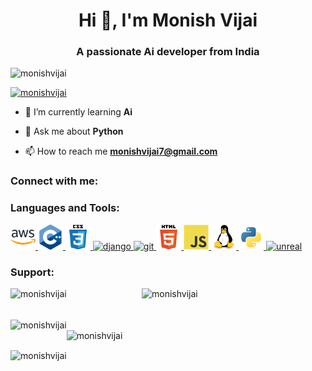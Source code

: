 <h1 align="center">Hi 👋, I'm Monish Vijai</h1>
<h3 align="center">A passionate Ai developer from India</h3>

<p align="left"> <img src="https://komarev.com/ghpvc/?username=monishvijai&label=Profile%20views&color=0e75b6&style=flat" alt="monishvijai" /> </p>

<p align="left"> <a href="https://github.com/ryo-ma/github-profile-trophy"><img src="https://github-profile-trophy.vercel.app/?username=monishvijai" alt="monishvijai" /></a> </p>

- 🌱 I’m currently learning **Ai**

- 💬 Ask me about **Python**

- 📫 How to reach me **monishvijai7@gmail.com**

<h3 align="left">Connect with me:</h3>
<p align="left">
</p>

<h3 align="left">Languages and Tools:</h3>
<p align="left"> <a href="https://aws.amazon.com" target="_blank" rel="noreferrer"> <img src="https://raw.githubusercontent.com/devicons/devicon/master/icons/amazonwebservices/amazonwebservices-original-wordmark.svg" alt="aws" width="40" height="40"/> </a> <a href="https://www.w3schools.com/cpp/" target="_blank" rel="noreferrer"> <img src="https://raw.githubusercontent.com/devicons/devicon/master/icons/cplusplus/cplusplus-original.svg" alt="cplusplus" width="40" height="40"/> </a> <a href="https://www.w3schools.com/css/" target="_blank" rel="noreferrer"> <img src="https://raw.githubusercontent.com/devicons/devicon/master/icons/css3/css3-original-wordmark.svg" alt="css3" width="40" height="40"/> </a> <a href="https://www.djangoproject.com/" target="_blank" rel="noreferrer"> <img src="https://cdn.worldvectorlogo.com/logos/django.svg" alt="django" width="40" height="40"/> </a> <a href="https://git-scm.com/" target="_blank" rel="noreferrer"> <img src="https://www.vectorlogo.zone/logos/git-scm/git-scm-icon.svg" alt="git" width="40" height="40"/> </a> <a href="https://www.w3.org/html/" target="_blank" rel="noreferrer"> <img src="https://raw.githubusercontent.com/devicons/devicon/master/icons/html5/html5-original-wordmark.svg" alt="html5" width="40" height="40"/> </a> <a href="https://developer.mozilla.org/en-US/docs/Web/JavaScript" target="_blank" rel="noreferrer"> <img src="https://raw.githubusercontent.com/devicons/devicon/master/icons/javascript/javascript-original.svg" alt="javascript" width="40" height="40"/> </a> <a href="https://www.linux.org/" target="_blank" rel="noreferrer"> <img src="https://raw.githubusercontent.com/devicons/devicon/master/icons/linux/linux-original.svg" alt="linux" width="40" height="40"/> </a> <a href="https://www.python.org" target="_blank" rel="noreferrer"> <img src="https://raw.githubusercontent.com/devicons/devicon/master/icons/python/python-original.svg" alt="python" width="40" height="40"/> </a> <a href="https://unrealengine.com/" target="_blank" rel="noreferrer"> <img src="https://raw.githubusercontent.com/kenangundogan/fontisto/036b7eca71aab1bef8e6a0518f7329f13ed62f6b/icons/svg/brand/unreal-engine.svg" alt="unreal" width="40" height="40"/> </a> </p>

<h3 align="left">Support:</h3>
<p><a href="https://www.buymeacoffee.com/monishvijai"> <img align="left" src="https://cdn.buymeacoffee.com/buttons/v2/default-yellow.png" height="50" width="210" alt="monishvijai" /></a><a href="https://ko-fi.com/monishvijai"> <img align="left" src="https://cdn.ko-fi.com/cdn/kofi3.png?v=3" height="50" width="210" alt="monishvijai" /></a></p><br><br>

<p><img align="left" src="https://github-readme-stats.vercel.app/api/top-langs?username=monishvijai&show_icons=true&locale=en&layout=compact" alt="monishvijai" /></p>

<p>&nbsp;<img align="center" src="https://github-readme-stats.vercel.app/api?username=monishvijai&show_icons=true&locale=en" alt="monishvijai" /></p>

<p><img align="center" src="https://github-readme-streak-stats.herokuapp.com/?user=monishvijai&" alt="monishvijai" /></p>
